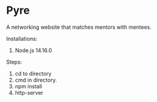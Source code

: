 # Pyre
A networking website that matches mentors with mentees.

Installations:
1. Node.js 14.16.0

Steps:
1. cd to directory
2. cmd in directory.
3. npm install
4. http-server
